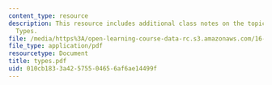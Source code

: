 ```yaml
---
content_type: resource
description: This resource includes additional class notes on the topic - Personality
  Types.
file: /media/https%3A/open-learning-course-data-rc.s3.amazonaws.com/16-355j-software-engineering-concepts-fall-2005/010cb1833a42575504656af6ae14499f_types.pdf
file_type: application/pdf
resourcetype: Document
title: types.pdf
uid: 010cb183-3a42-5755-0465-6af6ae14499f
---
```

